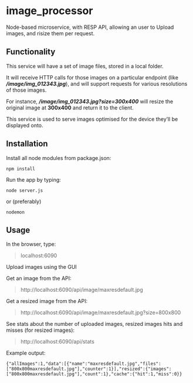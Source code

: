 # image_processor
Node-based microservice, with RESP API, allowing an user to Upload images, and risize them per request.


## Functionality

This service will have a set of image files, stored in a local folder. 

It will receive HTTP calls for those images on a particular endpoint (like **_/image/img_012343.jpg_**), and will support requests for various resolutions of those images.

For instance, **_/image/img_012343.jpg?size=300x400_** will resize the original image at **300x400** and return it to the client. 

This service is used to serve images optimised for the device they’ll be displayed onto. 


## Installation

Install all node modules from package.json:
~~~
npm install
~~~

Run the app by typing:
~~~
node server.js
~~~

or (preferably)
~~~
nodemon
~~~

## Usage

In the browser, type: 
> localhost:6090

Upload images using the GUI

Get an image from the API:
> http://localhost:6090/api/image/maxresdefault.jpg

Get a resized image from the API:
> http://localhost:6090/api/image/maxresdefault.jpg?size=800x800

See stats about the number of uploaded images, resized images hits and misses (for resized images):
> http://localhost:6090/api/stats

Example output:
~~~
{"allImages":1,"data":[{"name":"maxresdefault.jpg","files":["800x800maxresdefault.jpg"],"counter":1}],"resized":{"images":["800x800maxresdefault.jpg"],"count":1},"cache":{"hit":1,"miss":0}}
~~~
